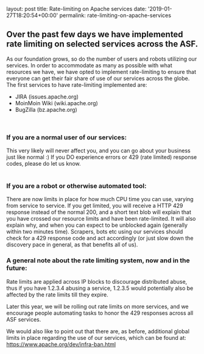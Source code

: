 
layout: post
title: Rate-limiting on Apache services
date: '2019-01-27T18:20:54+00:00'
permalink: rate-limiting-on-apache-services

<h2>Over the past few days we have implemented rate limiting on selected services across the ASF.</h2> 
  <p>As our foundation grows, so do the number of users and robots utilizing our services. In order to accommodate as many as possible with what resources we have, we have opted to implement rate-limiting to ensure that everyone can get their fair share of use of our services across the globe. The first services to have rate-limiting implemented are:</p> 
  <ul> 
    <li>JIRA (issues.apache.org)</li> 
    <li>MoinMoin Wiki (wiki.apache.org)</li> 
    <li>BugZilla (bz.apache.org)</li> 
  </ul> 
  <div><br /></div> 
  <h3>If you are a normal user of our services:</h3>This very likely will never affect you, and you can go about your business just like normal :) If you DO experience errors or 429 (rate limited) response codes, please do let us know.<br /><br /> 
  <h3>If you are a robot or otherwise automated tool:</h3> 
  <p>There are now limits in place for how much CPU time you can use, varying from service to service. If you get limited, you will receive a HTTP 429 response instead of the normal 200, and a short text blob will explain that you have crossed our resource limits and have been rate-limited. It will also explain why, and when you can expect to be unblocked again (generally within two minutes time). Scrapers, bots etc using our services should check for a 429 response code and act accordingly (or just slow down the discovery pace in general, as that benefits all of us).</p> 
  <p> </p> 
  <h3>A general note about the rate limiting system, now and in the future:<br /></h3> 
  <p>Rate limits are applied across IP blocks to discourage distributed abuse, thus if you have 1.2.3.4 abusing a service, 1.2.3.5 would potentially also be affected by the rate limits till they expire.</p> 
  <p>Later this year, we will be rolling out rate limits on more services, and we encourage people automating tasks to honor the 429 responses across all ASF services.</p> 
  <p>We would also like to point out that there are, as before, additional global limits in place regarding the use of our services, which can be found at: <a href="http://www.apache.org/dev/infra-ban.html">https://www.apache.org/dev/infra-ban.html</a> <br /></p>
